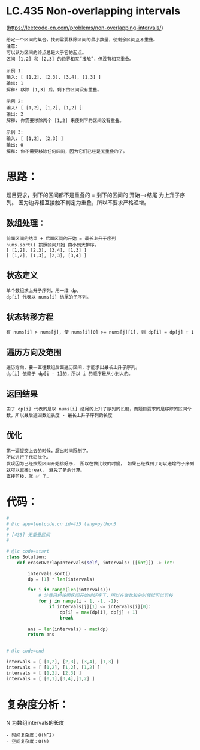 LC.435 Non-overlapping intervals
====

(https://leetcode-cn.com/problems/non-overlapping-intervals/)

    给定一个区间的集合，找到需要移除区间的最小数量，使剩余区间互不重叠。
    注意:
    可以认为区间的终点总是大于它的起点。
    区间 [1,2] 和 [2,3] 的边界相互“接触”，但没有相互重叠。

    示例 1:
    输入: [ [1,2], [2,3], [3,4], [1,3] ]
    输出: 1
    解释: 移除 [1,3] 后，剩下的区间没有重叠。

    示例 2:
    输入: [ [1,2], [1,2], [1,2] ]
    输出: 2
    解释: 你需要移除两个 [1,2] 来使剩下的区间没有重叠。

    示例 3:
    输入: [ [1,2], [2,3] ]
    输出: 0
    解释: 你不需要移除任何区间，因为它们已经是无重叠的了。

思路：
====

题目要求，剩下的区间都不是重叠的 = 剩下的区间的 开始-->结尾 为上升子序列。
因为边界相互接触不判定为重叠，所以不要求严格递增。

## 数组处理：
    前面区间的结束 + 后面区间的开始 = 最长上升子序列
    nums.sort() 按照区间开始 由小到大排序。
    [ [1,2], [2,3], [3,4], [1,3] ]
    [ [1,2], [1,3], [2,3], [3,4] ]

## 状态定义
    单个数组求上升子序列，用一维 dp。
    dp[i] 代表以 nums[i] 结尾的子序列。

## 状态转移方程
    有 nums[i] > nums[j], 使 nums[i][0] >= nums[j][1], 则 dp[i] = dp[j] + 1

## 遍历方向及范围
    遍历方向，要一直往数组后面遍历区间，才能求出最长上升子序列。
    dp[i] 依赖于 dp[i - 1]的，所以 i 的顺序是从小到大的。

## 返回结果
    由于 dp[i] 代表的是以 nums[i] 结尾的上升子序列的长度，而题目要求的是移除的区间个数，所以最后返回数组长度 - 最长上升子序列的长度

## 优化
    第一遍提交上去的时候，超出时间限制了。
    所以进行了代码优化。
    发现因为已经按照区间开始排好序， 所以在做比较的时候， 如果已经找到了可以递增的子序列就可以直接break， 避免了多余计算。
    直接剪枝，就 ✅ 了。

代码：
====

```python
#
# @lc app=leetcode.cn id=435 lang=python3
#
# [435] 无重叠区间
#

# @lc code=start
class Solution:
    def eraseOverlapIntervals(self, intervals: [[int]]) -> int:

        intervals.sort()
        dp = [1] * len(intervals)

        for i in range(len(intervals)):
            # 注意已经按照区间开始排好序了，所以在做比较的时候就可以剪枝
            for j in range(i - 1, -1, -1):
                if intervals[j][1] <= intervals[i][0]:
                    dp[i] = max(dp[i], dp[j] + 1)
                    break
        
        ans = len(intervals) - max(dp)
        return ans
               

# @lc code=end

intervals = [ [1,2], [2,3], [3,4], [1,3] ]
intervals = [ [1,2], [1,2], [1,2] ]
intervals = [ [1,2], [2,3] ]
intervals = [ [0,1],[3,4],[1,2] ] 
```

复杂度分析：
====
N 为数组intervals的长度

    - 时间复杂度：O(N^2)
    - 空间复杂度：O(N)
